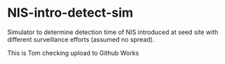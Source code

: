# NIS-intro-detect-sim
Simulator to determine detection time of NIS introduced at seed site with different surveillance efforts (assumed no spread).

This is Tom checking upload to Github Works
